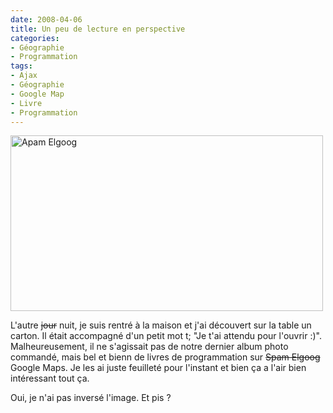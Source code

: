 ```yaml
---
date: 2008-04-06
title: Un peu de lecture en perspective
categories:
- Géographie
- Programmation
tags:
- Ajax
- Géographie
- Google Map
- Livre
- Programmation
---
```

<img class="alignnone size-full wp-image-490" title="gmaps_books" src="https://dlgjp9x71cipk.cloudfront.net/2008/04/gmaps_books.png" alt="Apam Elgoog" width="500" height="281" />

L'autre <span style="text-decoration: line-through;">jour</span> nuit, je suis rentré à la maison et j'ai découvert sur la table un carton. Il était accompagné d'un petit mot t; "Je t'ai attendu pour l'ouvrir :)". Malheureusement, il ne s'agissait pas de notre dernier album photo commandé, mais bel et bienn de livres de programmation sur <span style="text-decoration: line-through;">Spam Elgoog</span> Google Maps. Je les ai juste feuilleté pour l'instant et bien ça a l'air bien intéressant tout ça.

Oui, je n'ai pas inversé l'image. Et pis ?
